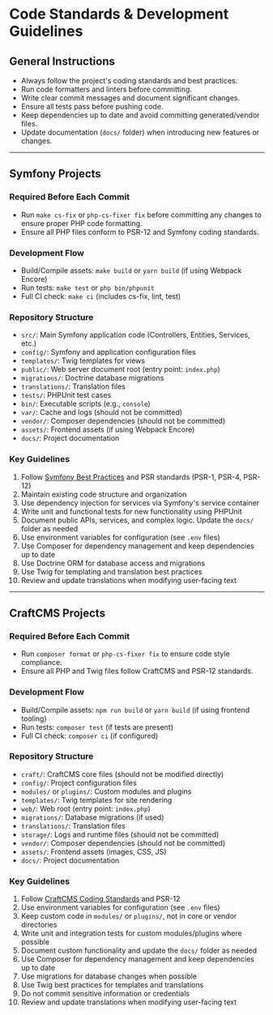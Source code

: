 # Code Standards & Development Guidelines

## General Instructions

- Always follow the project's coding standards and best practices.
- Run code formatters and linters before committing.
- Write clear commit messages and document significant changes.
- Ensure all tests pass before pushing code.
- Keep dependencies up to date and avoid committing generated/vendor files.
- Update documentation (`docs/` folder) when introducing new features or changes.

---

## Symfony Projects

### Required Before Each Commit
- Run `make cs-fix` or `php-cs-fixer fix` before committing any changes to ensure proper PHP code formatting.
- Ensure all PHP files conform to PSR-12 and Symfony coding standards.

### Development Flow
- Build/Compile assets: `make build` or `yarn build` (if using Webpack Encore)
- Run tests: `make test` or `php bin/phpunit`
- Full CI check: `make ci` (includes cs-fix, lint, test)

### Repository Structure
- `src/`: Main Symfony application code (Controllers, Entities, Services, etc.)
- `config/`: Symfony and application configuration files
- `templates/`: Twig templates for views
- `public/`: Web server document root (entry point: `index.php`)
- `migrations/`: Doctrine database migrations
- `translations/`: Translation files
- `tests/`: PHPUnit test cases
- `bin/`: Executable scripts (e.g., `console`)
- `var/`: Cache and logs (should not be committed)
- `vendor/`: Composer dependencies (should not be committed)
- `assets/`: Frontend assets (if using Webpack Encore)
- `docs/`: Project documentation

### Key Guidelines
1. Follow [Symfony Best Practices](https://symfony.com/doc/current/best_practices.html) and PSR standards (PSR-1, PSR-4, PSR-12)
2. Maintain existing code structure and organization
3. Use dependency injection for services via Symfony's service container
4. Write unit and functional tests for new functionality using PHPUnit
5. Document public APIs, services, and complex logic. Update the `docs/` folder as needed
6. Use environment variables for configuration (see `.env` files)
7. Use Composer for dependency management and keep dependencies up to date
8. Use Doctrine ORM for database access and migrations
9. Use Twig for templating and translation best practices
10. Review and update translations when modifying user-facing text

---

## CraftCMS Projects

### Required Before Each Commit
- Run `composer format` or `php-cs-fixer fix` to ensure code style compliance.
- Ensure all PHP and Twig files follow CraftCMS and PSR-12 standards.

### Development Flow
- Build/Compile assets: `npm run build` or `yarn build` (if using frontend tooling)
- Run tests: `composer test` (if tests are present)
- Full CI check: `composer ci` (if configured)

### Repository Structure
- `craft/`: CraftCMS core files (should not be modified directly)
- `config/`: Project configuration files
- `modules/` or `plugins/`: Custom modules and plugins
- `templates/`: Twig templates for site rendering
- `web/`: Web root (entry point: `index.php`)
- `migrations/`: Database migrations (if used)
- `translations/`: Translation files
- `storage/`: Logs and runtime files (should not be committed)
- `vendor/`: Composer dependencies (should not be committed)
- `assets/`: Frontend assets (images, CSS, JS)
- `docs/`: Project documentation

### Key Guidelines
1. Follow [CraftCMS Coding Standards](https://craftcms.com/docs/4.x/coding-guidelines.html) and PSR-12
2. Use environment variables for configuration (see `.env` files)
3. Keep custom code in `modules/` or `plugins/`, not in core or vendor directories
4. Write unit and integration tests for custom modules/plugins where possible
5. Document custom functionality and update the `docs/` folder as needed
6. Use Composer for dependency management and keep dependencies up to date
7. Use migrations for database changes when possible
8. Use Twig best practices for templates and translations
9. Do not commit sensitive information or credentials
10. Review and update translations when modifying user-facing text

